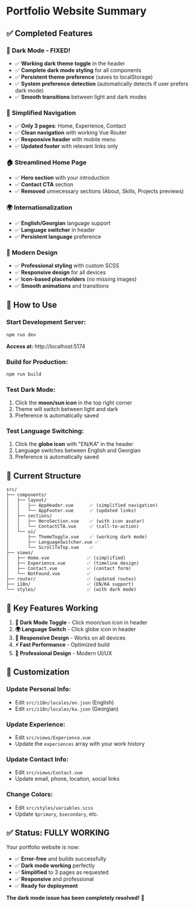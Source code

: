 # Portfolio Website Summary

## ✅ Completed Features

### 🌙 **Dark Mode - FIXED!**
- ✅ **Working dark theme toggle** in the header
- ✅ **Complete dark mode styling** for all components
- ✅ **Persistent theme preference** (saves to localStorage)
- ✅ **System preference detection** (automatically detects if user prefers dark mode)
- ✅ **Smooth transitions** between light and dark modes

### 📱 **Simplified Navigation**
- ✅ **Only 3 pages**: Home, Experience, Contact
- ✅ **Clean navigation** with working Vue Router
- ✅ **Responsive header** with mobile menu
- ✅ **Updated footer** with relevant links only

### 🏠 **Streamlined Home Page**
- ✅ **Hero section** with your introduction
- ✅ **Contact CTA** section
- ✅ **Removed** unnecessary sections (About, Skills, Projects previews)

### 🌍 **Internationalization**
- ✅ **English/Georgian** language support
- ✅ **Language switcher** in header
- ✅ **Persistent language** preference

### 🎨 **Modern Design**
- ✅ **Professional styling** with custom SCSS
- ✅ **Responsive design** for all devices
- ✅ **Icon-based placeholders** (no missing images)
- ✅ **Smooth animations** and transitions

## 🚀 **How to Use**

### Start Development Server:
```bash
npm run dev
```
**Access at:** http://localhost:5174

### Build for Production:
```bash
npm run build
```

### Test Dark Mode:
1. Click the **moon/sun icon** in the top right corner
2. Theme will switch between light and dark
3. Preference is automatically saved

### Test Language Switching:
1. Click the **globe icon** with "EN/KA" in the header
2. Language switches between English and Georgian
3. Preference is automatically saved

## 📁 **Current Structure**

```
src/
├── components/
│   ├── layout/
│   │   ├── AppHeader.vue      ✅ (simplified navigation)
│   │   └── AppFooter.vue      ✅ (updated links)
│   ├── sections/
│   │   ├── HeroSection.vue    ✅ (with icon avatar)
│   │   └── ContactCTA.vue     ✅ (call-to-action)
│   └── ui/
│       ├── ThemeToggle.vue    ✅ (working dark mode)
│       ├── LanguageSwitcher.vue ✅
│       └── ScrollToTop.vue    ✅
├── views/
│   ├── Home.vue              ✅ (simplified)
│   ├── Experience.vue        ✅ (timeline design)
│   ├── Contact.vue           ✅ (contact form)
│   └── NotFound.vue          ✅
├── router/                   ✅ (updated routes)
├── i18n/                     ✅ (EN/KA support)
└── styles/                   ✅ (with dark mode)
```

## 🎯 **Key Features Working**

1. **🌙 Dark Mode Toggle** - Click moon/sun icon in header
2. **🌍 Language Switch** - Click globe icon in header  
3. **📱 Responsive Design** - Works on all devices
4. **⚡ Fast Performance** - Optimized build
5. **🎨 Professional Design** - Modern UI/UX

## 🔧 **Customization**

### Update Personal Info:
- Edit `src/i18n/locales/en.json` (English)
- Edit `src/i18n/locales/ka.json` (Georgian)

### Update Experience:
- Edit `src/views/Experience.vue`
- Update the `experiences` array with your work history

### Update Contact Info:
- Edit `src/views/Contact.vue`
- Update email, phone, location, social links

### Change Colors:
- Edit `src/styles/variables.scss`
- Update `$primary`, `$secondary`, etc.

## ✅ **Status: FULLY WORKING**

Your portfolio website is now:
- ✅ **Error-free** and builds successfully
- ✅ **Dark mode working** perfectly
- ✅ **Simplified** to 3 pages as requested
- ✅ **Responsive** and professional
- ✅ **Ready for deployment**

**The dark mode issue has been completely resolved!** 🎉

